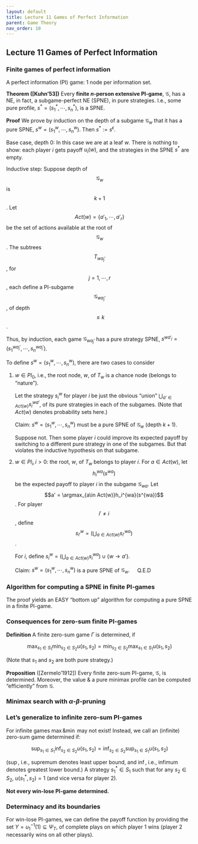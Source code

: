 ```yaml
---
layout: default
title: Lecture 11 Games of Perfect Information
parent: Game Theory
nav_order: 10
---
```


## Lecture 11 Games of Perfect Information

### Finite games of perfect information

A perfect information (PI) game: 1 node per information set.

**Theorem ([Kuhn’53])** Every **finite $n$-person extensive PI-game**, $\mathcal{G}$, has a NE, in fact, a subgame-perfect NE (SPNE), in pure strategies. I.e., some pure profile, $s^\ast = (s_1^\ast, \cdots, s^\ast_n)$, is a SPNE.

**Proof** We prove by induction on the depth of a subgame $\mathcal G_w$ that it has a pure SPNE, $s^w = (s_1^w, \cdots, s_n^w)$. Then $s^\ast:=s^{\epsilon}$.

Base case, depth 0: In this case we are at a leaf $w$. There is nothing to show: each player $i$ gets payoff $u_i(w)$, and the strategies in the SPNE $s^\ast$ are empty.

Inductive step: Suppose depth of $$\mathcal{G}_w$$ is $$k + 1$$. Let $$Act(w) = \lbrace a'_1, \cdots, a'_r\rbrace$$ be the set of actions available at the root of $$\mathcal{G}_w$$. The subtrees $$T_{wa_j'}$$, for $$j = 1, \cdots, r$$, each define a PI-subgame $$\mathcal{G}_{wa_j'}$$, of depth $$\leq k$$.

Thus, by induction, each game $\mathcal{G}_{wa_j'}$ has a pure strategy SPNE, $s^{wa'_j} = (s_1^{wa_j'}, \cdots, s_n^{wa_j'})$.

To define $s^w = (s_1^w, \cdots, s^w_n)$, there are two cases to consider

1. $w \in Pl_0$, i.e., the root node, $w$, of $T_w$ is a chance node (belongs to “nature”).
    
    Let the strategy $s_i^w$ for player $i$ be just the obvious “union” $\bigcup_{a'\in Act(w)}s_i^{wa'}$, of its pure strategies in each of the subgames. (Note that $Act(w)$ denotes probability sets here.)
    
    Claim: $s^w = (s_1^w, \cdots, s_n^w)$ must be a pure SPNE of $\mathcal{G}_w$ (depth $k + 1$). 
    
    Suppose not. Then some player $i$ could improve its expected payoff by switching to a different pure strategy in one of the subgames. But that violates the inductive hypothesis on that subgame. 
    
2. $w \in Pl_i, i > 0$: the root, $w$, of $T_w$ belongs to player $i$. For $a \in Act(w)$, let $$h_i^{wa}(s^{wa})$$ be the expected payoff to player $i$ in the subgame $\mathcal{G}_{wa}$. Let $$a' = \argmax_{a\in Act(w)}h_i^{wa}(s^{wa})$$. For player $$i' \neq i$$, define $$s_{i'}^w = (\bigcup_{a\in Act(w)}s_{i'}^{wa})$$.
    
    For $i$, define $s_i^{w} = (\bigcup_{a\in Act(w)}s_i^{wa}) \cup \{w\to a'\}$. 
    
    Claim: $s^w = (s_1^w, \cdots, s_n^w)$ is a pure SPNE of $\mathcal{G}_w$. $\quad \text{Q.E.D}$ 
    

### Algorithm for computing a SPNE in finite PI-games

The proof yields an EASY “bottom up” algorithm for computing a pure SPNE in a finite PI-game.

### Consequences for zero-sum finite PI-games

**Definition** A finite zero-sum game $\Gamma$ is determined, if 

$$
\max_{s_1\in S_1}\min_{s_2\in S_2}u(s_1, s_2) = \min_{s_2\in S_2}\max_{s_1\in S_1}u(s_1, s_2)
$$

(Note that $s_1$ and $s_2$ are both pure strategy.)

**Proposition** ([Zermelo’1912]) Every finite zero-sum PI-game, $\mathcal{G}$, is determined. Moreover, the value & a pure minimax profile can be computed “efficiently” from $\mathcal{G}$.

### Minimax search with $\alpha$-$\beta$-pruning

### Let’s generalize to infinite zero-sum PI-games

For infinite games $\max \& \min$ may not exist! Instead, we call an (infinite) zero-sum game determined if:

$$
\sup_{s_1\in S_1}\inf_{s_2\in S_2} u(s_1, s_2) = \inf_{s_2\in S_2}\sup_{s_1\in S_1} u(s_1, s_2)
$$

($\sup$, i.e., supremum denotes least upper bound, and $\inf$, i.e., infimum denotes greatest lower bound.) A strategy $s^*_1 \in S_1$ such that for any $s_2 \in S_2$, $u(s^*_1, s_2) = 1$ (and vice versa for player 2). 

**Not every win-lose PI-game determined.**

### Determinacy and its boundaries

For win-lose PI-games, we can define the payoff function by providing the set $Y = u_1^{-1}(1) \subseteq \Psi_T$, of complete plays on which player 1 wins (player 2 necessarily wins on all other plays).
